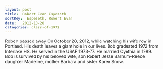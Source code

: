 ```yaml
---
layout: post
title:  Robert Evan Espeseth
sortKey:  Espeseth, Robert Evan
date:   2012-10-28
categories: class-of-1972
---
```

Robert passed away On October 28, 2012, while watching his wife row in Portland. His death leaves a giant hole in our lives. Bob graduated 1972 from Interlake HS. He served in the USAF 1973-77. He married Cynthia in 1989. Bob is survived by his beloved wife, son Robert Jesse Barnum-Reece, daughter Madeline, mother Barbara and sister Karen Snow.
